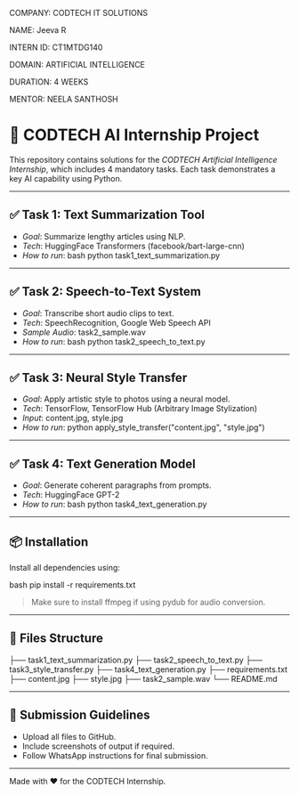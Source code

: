 COMPANY: CODTECH IT SOLUTIONS

NAME: Jeeva R

INTERN ID: CT1MTDG140

DOMAIN: ARTIFICIAL INTELLIGENCE

DURATION: 4 WEEKS

MENTOR: NEELA SANTHOSH

# 🤖 CODTECH AI Internship Project

This repository contains solutions for the *CODTECH Artificial Intelligence Internship*, which includes 4 mandatory tasks. Each task demonstrates a key AI capability using Python.

---

## ✅ Task 1: Text Summarization Tool

- *Goal*: Summarize lengthy articles using NLP.
- *Tech*: HuggingFace Transformers (facebook/bart-large-cnn)
- *How to run*:
  bash
  python task1_text_summarization.py
  

---

## ✅ Task 2: Speech-to-Text System

- *Goal*: Transcribe short audio clips to text.
- *Tech*: SpeechRecognition, Google Web Speech API
- *Sample Audio*: task2_sample.wav
- *How to run*:
  bash
  python task2_speech_to_text.py
  

---

## ✅ Task 3: Neural Style Transfer

- *Goal*: Apply artistic style to photos using a neural model.
- *Tech*: TensorFlow, TensorFlow Hub (Arbitrary Image Stylization)
- *Input*: content.jpg, style.jpg
- *How to run*:
  python
  apply_style_transfer("content.jpg", "style.jpg")
  

---

## ✅ Task 4: Text Generation Model

- *Goal*: Generate coherent paragraphs from prompts.
- *Tech*: HuggingFace GPT-2
- *How to run*:
  bash
  python task4_text_generation.py
  

---

## 📦 Installation

Install all dependencies using:

bash
pip install -r requirements.txt


> Make sure to install ffmpeg if using pydub for audio conversion.

---

## 📁 Files Structure


├── task1_text_summarization.py
├── task2_speech_to_text.py
├── task3_style_transfer.py
├── task4_text_generation.py
├── requirements.txt
├── content.jpg
├── style.jpg
├── task2_sample.wav
└── README.md


---

## 🚀 Submission Guidelines

- Upload all files to GitHub.
- Include screenshots of output if required.
- Follow WhatsApp instructions for final submission.

---

Made with ❤ for the CODTECH Internship.
